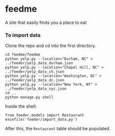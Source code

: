 # feedme
A site that easily finds you a place to eat

### To import data
Clone the repo and cd into the first directory.

```
cd feedme/feedme
python yelp.py --location="Durham, NC" > ../feeder/yelp_data_durham.json
python yelp.py --location="Chapel Hill, NC" > ../feeder/yelp_data_ch.json
python yelp.py --location="Washington, DC" > ../feeder/yelp_data_dc.json
python yelp.py --location="New York, NY" > ../feeder/yelp_data_nyc.json
cd ..
python manage.py shell
```

Inside the shell:
```
from feeder.models import Restaurant
excefile('feeder/import_data.py')
```

After this, the ```Restaurant``` table should be populated.

